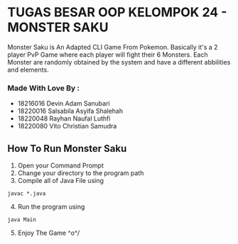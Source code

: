 # TUGAS BESAR OOP KELOMPOK 24 - MONSTER SAKU

Monster Saku is An Adapted CLI Game From Pokemon. Basically it's a 2 player PvP Game where each player will fight their 6 Monsters. 
Each Monster are randomly obtained by the system and have a different abbilities and elements.
### Made With Love By : 

- 18216016 Devin Adam Sanubari
- 18220016 Salsabila Asyifa Shalehah
- 18220048 Rayhan Naufal Luthfi
- 18220080 Vito Christian Samudra

## How To Run Monster Saku
1. Open your Command Prompt
2. Change your directory to the program path
3. Compile all of Java File using
```
javac *.java
```
4. Run the program using
```
java Main
```
5. Enjoy The Game \^o^/
